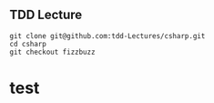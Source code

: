 ## TDD Lecture


    git clone git@github.com:tdd-Lectures/csharp.git
    cd csharp
    git checkout fizzbuzz
# test